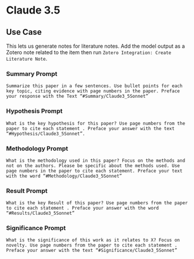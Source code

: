 # Claude 3.5
## Use Case

This lets us generate notes for literature notes. 
Add the model output as a Zotero note related to the item then run `Zotero Integration: Create Literature Note`.

### Summary Prompt

```
Summarize this paper in a few sentences. Use bullet points for each key topic, citing evidence with page numbers in the paper. Preface your response with the Text “#Summary/Claude3_5Sonnet”
```

### Hypothesis Prompt

```
What is the key hypothesis for this paper? Use page numbers from the paper to cite each statement . Preface your answer with the text “#Hypothesis/Claude3_5Sonnet”.
```

### Methodology Prompt

```
What is the methodology used in this paper? Focus on the methods and not on the authors. Please be specific about the methods used. Use page numbers in the paper to cite each statement. Preface your text with the word “#Methodology/Claude3_5Sonnet”
```

### Result Prompt

```
What is the key Result of this paper? Use page numbers from the paper to cite each statement . Preface your answer with the word “#Results/Claude3_5Sonnet”
```

### Significance Prompt

```
What is the significance of this work as it relates to X? Focus on novelty. Use page numbers from the paper to cite each statement . Preface your answer with the text “#Significance/Claude3_5Sonnet”
```